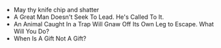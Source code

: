 - May thy knife chip and shatter
 - A Great Man Doesn't Seek To Lead. He's Called To It.
- An Animal Caught In a Trap Will Gnaw Off Its Own Leg to Escape. What Will You Do?
- When Is A Gift Not A Gift?
